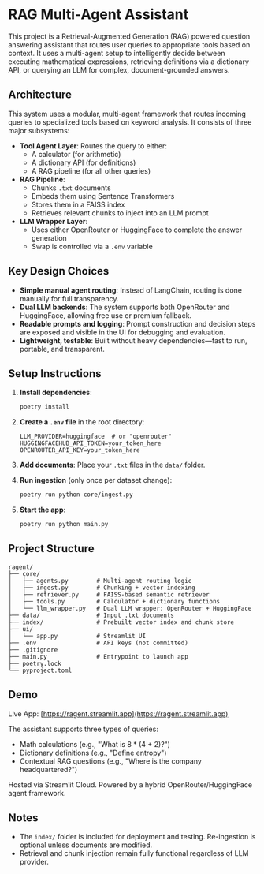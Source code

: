 # RAG Multi-Agent Assistant

This project is a Retrieval-Augmented Generation (RAG) powered question answering assistant that routes user queries to appropriate tools based on context. It uses a multi-agent setup to intelligently decide between executing mathematical expressions, retrieving definitions via a dictionary API, or querying an LLM for complex, document-grounded answers.

## Architecture

This system uses a modular, multi-agent framework that routes incoming queries to specialized tools based on keyword analysis. It consists of three major subsystems:

- **Tool Agent Layer**: Routes the query to either:
  - A calculator (for arithmetic)
  - A dictionary API (for definitions)
  - A RAG pipeline (for all other queries)
- **RAG Pipeline**:
  - Chunks `.txt` documents
  - Embeds them using Sentence Transformers
  - Stores them in a FAISS index
  - Retrieves relevant chunks to inject into an LLM prompt
- **LLM Wrapper Layer**:
  - Uses either OpenRouter or HuggingFace to complete the answer generation
  - Swap is controlled via a `.env` variable

## Key Design Choices

- **Simple manual agent routing**: Instead of LangChain, routing is done manually for full transparency.
- **Dual LLM backends**: The system supports both OpenRouter and HuggingFace, allowing free use or premium fallback.
- **Readable prompts and logging**: Prompt construction and decision steps are exposed and visible in the UI for debugging and evaluation.
- **Lightweight, testable**: Built without heavy dependencies—fast to run, portable, and transparent.

## Setup Instructions

1. **Install dependencies**:
    ```bash
    poetry install
    ```

2. **Create a `.env` file** in the root directory:
    ```
    LLM_PROVIDER=huggingface  # or "openrouter"
    HUGGINGFACEHUB_API_TOKEN=your_token_here
    OPENROUTER_API_KEY=your_token_here
    ```

3. **Add documents**: Place your `.txt` files in the `data/` folder.

4. **Run ingestion** (only once per dataset change):
    ```bash
    poetry run python core/ingest.py
    ```

5. **Start the app**:
    ```bash
    poetry run python main.py
    ```

## Project Structure

```
ragent/
├── core/
│   ├── agents.py        # Multi-agent routing logic
│   ├── ingest.py        # Chunking + vector indexing
│   ├── retriever.py     # FAISS-based semantic retriever
│   ├── tools.py         # Calculator + dictionary functions
│   └── llm_wrapper.py   # Dual LLM wrapper: OpenRouter + HuggingFace
├── data/                # Input .txt documents
├── index/               # Prebuilt vector index and chunk store
├── ui/
│   └── app.py           # Streamlit UI
├── .env                 # API keys (not committed)
├── .gitignore
├── main.py              # Entrypoint to launch app
├── poetry.lock
└── pyproject.toml
```

## Demo

Live App: [https://ragent.streamlit.app](https://ragent.streamlit.app)

The assistant supports three types of queries:
- Math calculations (e.g., "What is 8 * (4 + 2)?")
- Dictionary definitions (e.g., "Define entropy")
- Contextual RAG questions (e.g., "Where is the company headquartered?")

Hosted via Streamlit Cloud. Powered by a hybrid OpenRouter/HuggingFace agent framework.

## Notes

- The `index/` folder is included for deployment and testing. Re-ingestion is optional unless documents are modified.
- Retrieval and chunk injection remain fully functional regardless of LLM provider.

